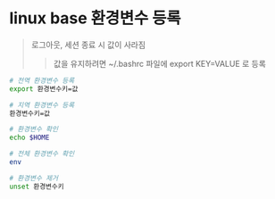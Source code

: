 # linux base 환경변수 등록

> 로그아웃, 세션 종료 시 값이 사라짐
>
> > 값을 유지하려면 ~/.bashrc 파일에 export KEY=VALUE 로 등록

```sh
# 전역 환경변수 등록
export 환경변수키=값

# 지역 환경변수 등록
환경변수키=값

# 환경변수 확인
echo $HOME

# 전체 환경변수 확인
env

# 환경변수 제거
unset 환경변수키
```
